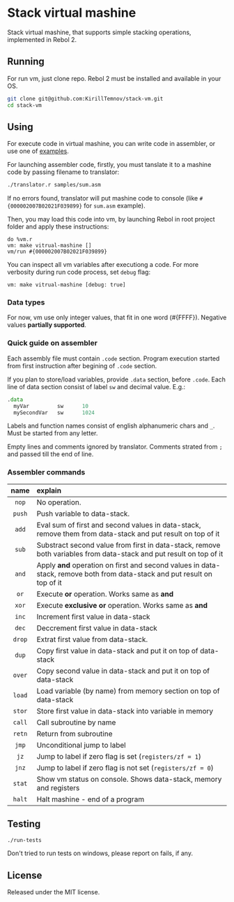 # Stack virtual mashine

Stack virtual mashine, that supports simple stacking operations, implemented in Rebol 2.

## Running

For run vm, just clone repo. Rebol 2 must be installed and available in your OS.

```bash
git clone git@github.com:KirillTemnov/stack-vm.git
cd stack-vm
```

## Using

For execute code in virtual mashine, you can write code in assembler, or use one of [examples](samples).

For launching assembler code, firstly, you must tanslate it to a mashine code by passing filename to translator:

```bash
./translator.r samples/sum.asm
```

If no errors found, translator will put mashine code to console (like `#{000002007B02021F039899}` for `sum.asm` example).

Then, you may load this code into vm, by launching Rebol in root project folder and apply these instructions:

```rebol
do %vm.r
vm: make vitrual-mashine []
vm/run #{000002007B02021F039899}
```

You can inspect all vm variables after executiong a code. For more verbosity during run code process, set `debug` flag:

```rebol
vm: make vitrual-mashine [debug: true]
```

### Data types

For now, vm use only integer values, that fit in one word (#{FFFF}). Negative values **partially supported**.

### Quick guide on assembler

Each assembly file must contain `.code` section. Program execution started from first instruction after begining of `.code` section.

If you plan to store/load variables, provide `.data` section, before `.code`.
Each line of data section consist of label `sw` and decimal value. E.g.:

```asm
.data
  myVar         sw      10
  mySecondVar   sw      1024
```

Labels and function names consist of english alphanumeric chars and `_`. Must be started from any letter.

Empty lines and comments ignored by translator.
Comments strated from `;` and passed till the end of line.



### Assembler commands

| name  | explain |
|:-----:|:--------|
| `nop` | No operation. |
| `push` | Push variable to data-stack. |
| `add`  | Eval sum of first and second values in data-stack, remove them from data-stack and put result on top of it |
| `sub`  | Substract second value from first in data-stack, remove both variables from data-stack and put result on top of it |
| `and`  | Apply **and** operation on first and second values in data-stack, remove both from data-stack and put result on top of it |
| `or`   | Execute **or** operation. Works same as **and** |
| `xor`  | Execute **exclusive or** operation. Works same as **and** |
| `inc`  | Increment first value in data-stack |
| `dec`  | Deccrement first value in data-stack |
| `drop` | Extrat first value from data-stack. |
| `dup`  | Copy first value in data-stack and put it on top of data-stack |
| `over` | Copy second value in data-stack and put it on top of data-stack |
| `load` | Load variable (by name) from memory section on top of data-stack |
| `stor` | Store first value in data-stack into variable in memory |
| `call` | Call subroutine by name |
| `retn` | Return from subroutine |
| `jmp`  | Unconditional jump to label |
| `jz`   | Jump to label if zero flag is set (`registers/zf = 1`) |
| `jnz`  | Jump to label if zero flag is not set (`registers/zf = 0`) |
| `stat` | Show vm status on console. Shows data-stack, memory and registers |
| `halt` | Halt mashine - end of a program |


## Testing

```bash
./run-tests
```

Don't tried to run tests on windows, please report on fails, if any.


## License

Released under the MIT license.
